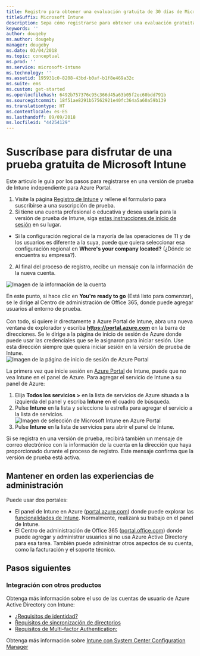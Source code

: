 ```yaml
---
title: Registro para obtener una evaluación gratuita de 30 días de Microsoft Intune
titleSuffix: Microsoft Intune
description: Sepa cómo registrarse para obtener una evaluación gratuita de 30 días de Microsoft Intune.
keywords: ''
author: dougeby
ms.author: dougeby
manager: dougeby
ms.date: 03/04/2018
ms.topic: conceptual
ms.prod: ''
ms.service: microsoft-intune
ms.technology: ''
ms.assetid: 195931c0-8208-43bd-b0af-b1f8e469a32c
ms.suite: ems
ms.custom: get-started
ms.openlocfilehash: 6492b757376c95c366d45a63b05f2ec60bdd791b
ms.sourcegitcommit: 18f51ae8291b57562921e40fc364a5a60a59b139
ms.translationtype: HT
ms.contentlocale: es-ES
ms.lasthandoff: 09/09/2018
ms.locfileid: "44254129"
---
```

# <a name="sign-up-for-a-microsoft-intune-free-trial"></a>Suscríbase para disfrutar de una prueba gratuita de Microsoft Intune


Este artículo le guía por los pasos para registrarse en una versión de prueba de Intune independiente para Azure Portal.

1. Visite la página [Registro de Intune](https://portal.office.com/Signup/Signup.aspx?OfferId=40BE278A-DFD1-470a-9EF7-9F2596EA7FF9&dl=INTUNE_A&ali=1#0%20) y rellene el formulario para suscribirse a una suscripción de prueba.
2. Si tiene una cuenta profesional o educativa y desea usarla para la versión de prueba de Intune, siga [estas instrucciones de inicio de sesión](/intune/account-sign-up) en su lugar.

* Si la configuración regional de la mayoría de las operaciones de TI y de los usuarios es diferente a la suya, puede que quiera seleccionar esa configuración regional en **Where's your company located?** (¿Dónde se encuentra su empresa?).

2. Al final del proceso de registro, recibe un mensaje con la información de la nueva cuenta. <br/> 

![Imagen de la información de la cuenta](./media/2-end-of-sign-up-process.png) <br/>

En este punto, si hace clic en **You're ready to go** (Está listo para comenzar), se le dirige al Centro de administración de Office 365, donde puede agregar usuarios al entorno de prueba. <br/><br/>Con todo, si quiere ir directamente a Azure Portal de Intune, abra una nueva ventana de explorador y escriba **https://portal.azure.com** en la barra de direcciones. Se le dirige a la página de inicio de sesión de Azure donde puede usar las credenciales que se le asignaron para iniciar sesión. Use esta dirección siempre que quiera iniciar sesión en la versión de prueba de Intune. <br/> ![Imagen de la página de inicio de sesión de Azure Portal](./media/azure-portal-signin.png)

La primera vez que inicie sesión en [Azure Portal](https://portal.azure.com) de Intune, puede que no vea Intune en el panel de Azure. Para agregar el servicio de Intune a su panel de Azure:
1. Elija **Todos los servicios >** en la lista de servicios de Azure situada a la izquierda del panel y escriba **Intune** en el cuadro de búsqueda.
2. Pulse **Intune** en la lista y seleccione la estrella para agregar el servicio a la lista de servicios.<br/> ![Imagen de selección de Microsoft Intune en Azure Portal](./media/azure-add-intune1.png)
3. Pulse **Intune** en la lista de servicios para abrir el panel de Intune.

Si se registra en una versión de prueba, recibirá también un mensaje de correo electrónico con la información de la cuenta en la dirección que haya proporcionado durante el proceso de registro. Este mensaje confirma que la versión de prueba está activa.

## <a name="keeping-the-admin-experiences-straight"></a>Mantener en orden las experiencias de administración

Puede usar dos portales:
- El panel de Intune en Azure ([portal.azure.com](https://portal.azure.com)) donde puede explorar las [funcionalidades de Intune](what-is-intune.md). Normalmente, realizará su trabajo en el panel de Intune.
- El Centro de administración de Office 365 ([portal.office.com](https://portal.office.com)) donde puede agregar y administrar usuarios si no usa Azure Active Directory para esa tarea. También puede administrar otros aspectos de su cuenta, como la facturación y el soporte técnico.

## <a name="next-steps"></a>Pasos siguientes

### <a name="integration-with-other-products"></a>Integración con otros productos
Obtenga más información sobre el uso de las cuentas de usuario de Azure Active Directory con Intune:
- [¿Requisitos de identidad?](https://docs.microsoft.com/active-directory/active-directory-hybrid-identity-design-considerations-overview#design-considerations-overview)
- [Requisitos de sincronización de directorios](https://docs.microsoft.com/active-directory/active-directory-hybrid-identity-design-considerations-directory-sync-requirements)
- [Requisitos de Multi-factor Authentication:](https://docs.microsoft.com/active-directory/active-directory-hybrid-identity-design-considerations-multifactor-auth-requirements)

Obtenga más información sobre [Intune con System Center Configuration Manager](https://docs.microsoft.com/sccm/mdm/understand/hybrid-mobile-device-management)
